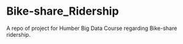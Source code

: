# Bike-share_Ridership
A repo of project for Humber Big Data Course regarding Bike-share ridership.
